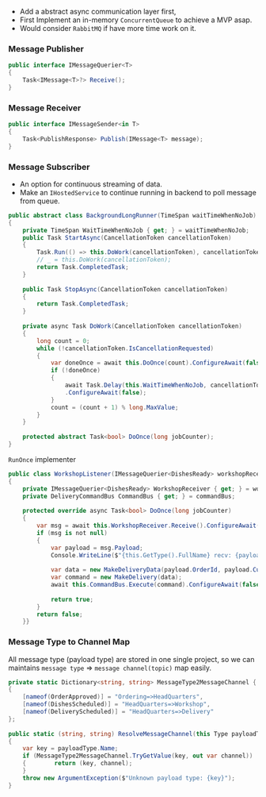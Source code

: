 - Add a abstract async communication layer first,
- First Implement an in-memory `ConcurrentQueue` to achieve a MVP asap.
- Would consider `RabbitMQ` if have more time work on it. 

### Message Publisher
```C#
public interface IMessageQuerier<T>  
{  
    Task<IMessage<T>?> Receive();  
}
```

### Message Receiver
```C#
public interface IMessageSender<in T>  
{  
    Task<PublishResponse> Publish(IMessage<T> message);  
}
```

### Message Subscriber
- An option for continuous streaming of data.
- Make an `IHostedService` to continue running in backend to poll message from queue.

```C#
public abstract class BackgroundLongRunner(TimeSpan waitTimeWhenNoJob)  
{  
    private TimeSpan WaitTimeWhenNoJob { get; } = waitTimeWhenNoJob;  
    public Task StartAsync(CancellationToken cancellationToken)  
    {        
	    Task.Run(() => this.DoWork(cancellationToken), cancellationToken);  
        // _ = this.DoWork(cancellationToken);  
        return Task.CompletedTask;  
    }
      
    public Task StopAsync(CancellationToken cancellationToken)  
    {
	    return Task.CompletedTask;  
    }
      
    private async Task DoWork(CancellationToken cancellationToken)  
    {
	    long count = 0;  
        while (!cancellationToken.IsCancellationRequested)  
        {            
	        var doneOnce = await this.DoOnce(count).ConfigureAwait(false);  
            if (!doneOnce)  
            {
	            await Task.Delay(this.WaitTimeWhenNoJob, cancellationToken)
	            .ConfigureAwait(false);                  
            }  
            count = (count + 1) % long.MaxValue;  
        }    
    }  
    
    protected abstract Task<bool> DoOnce(long jobCounter);  
}
```

`RunOnce` implementer
```C#
public class WorkshopListener(IMessageQuerier<DishesReady> workshopReceiver, DeliveryCommandBus commandBus) : BackgroundLongRunner(TimeSpan.FromSeconds(1)), IHostedService  
{  
    private IMessageQuerier<DishesReady> WorkshopReceiver { get; } = workshopReceiver;  
    private DeliveryCommandBus CommandBus { get; } = commandBus;  
  
    protected override async Task<bool> DoOnce(long jobCounter)  
    {
        var msg = await this.WorkshopReceiver.Receive().ConfigureAwait(false);  
        if (msg is not null)  
        {
            var payload = msg.Payload;  
            Console.WriteLine($"{this.GetType().FullName} recv: {payload.Customer.FullName}@{payload.OrderId}, [{string.Join(",", payload.Food)}]");  
  
            var data = new MakeDeliveryData(payload.OrderId, payload.Customer, payload.ShopAddress);  
            var command = new MakeDelivery(data);  
            await this.CommandBus.Execute(command).ConfigureAwait(false);  
  
            return true;  
        }  
        return false;  
    }}
```
### Message Type to Channel Map
All message type (payload type) are stored in one single project, so we can maintains `message type` => `message channel(topic)` map easily.
```C#
private static Dictionary<string, string> MessageType2MessageChannel { get; } = new()  
{  
    [nameof(OrderApproved)] = "Ordering=>HeadQuarters",  
    [nameof(DishesScheduled)] = "HeadQuarters=>Workshop",  
    [nameof(DeliveryScheduled)] = "HeadQuarters=>Delivery"  
};  
  
public static (string, string) ResolveMessageChannel(this Type payloadType)  
{  
    var key = payloadType.Name;  
    if (MessageType2MessageChannel.TryGetValue(key, out var channel))  
    {        return (key, channel);  
    }  
    throw new ArgumentException($"Unknown payload type: {key}");  
}
```
